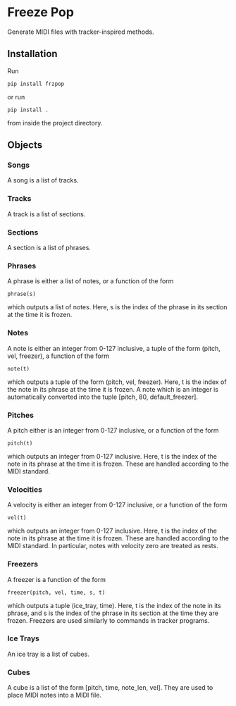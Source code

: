 # Freeze Pop
Generate MIDI files with tracker-inspired methods.

## Installation

Run
```
pip install frzpop
```
or run
```
pip install .
```
from inside the project directory.

## Objects

### Songs
A song is a list of tracks.

### Tracks
A track is a list of sections.

### Sections
A section is  a list of phrases.

### Phrases
A phrase is either a list of notes, or a function of the form
```
phrase(s)
```
which outputs a list of notes. Here, s is the index of the phrase in its section at the time it is frozen.

### Notes
A note is either an integer from 0-127 inclusive, a tuple of the form (pitch, vel, freezer), a function of the form
```
note(t)
```
which outputs a tuple of the form (pitch, vel, freezer). Here, t is the index of the note in its phrase at the time it is frozen. A note which is an integer is automatically converted into the tuple [pitch, 80, default_freezer].

### Pitches

A pitch either is an integer from 0-127 inclusive, or a function of the form
```
pitch(t)
```
which outputs an integer from 0-127 inclusive. Here, t is the index of the note in its phrase at the time it is frozen. These are handled according to the MIDI standard.

### Velocities
A velocity is either an integer from 0-127 inclusive, or a function of the form
```
vel(t)
```
which outputs an integer from 0-127 inclusive. Here, t is the index of the note in its phrase at the time it is frozen. These are handled according to the MIDI standard. In particular, notes with velocity zero are treated as rests.

### Freezers
A freezer is a function of the form
```
freezer(pitch, vel, time, s, t)
```
which outputs a tuple (ice_tray, time). Here, t is the index of the note in its phrase, and s is the index of the phrase in its section at the time they are frozen. Freezers are used similarly to commands in tracker programs.

### Ice Trays
An ice tray is a list of cubes.

### Cubes
A cube is a list of the form [pitch, time, note_len, vel]. They are used to place MIDI notes into a MIDI file.
